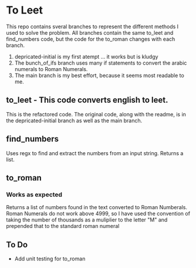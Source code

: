 # To Leet 
This repo contains sveral branches to represent the different methods I used to solve the problem. All branches contain the same to_leet and find_numbers code, but the code for the to_roman changes with each branch.
1. depricated-initial is my first atempt ... it works but is kludgy
2. The bunch_of_ifs branch uses many if statements to convert the arabic numerals to Roman Numerals.
3. The main branch is my best effort, because it seems most readable to me.

## to_leet - This code converts english to leet.
This is the refactored code. The original code, along with the readme, is in the depricated-initial branch as well as the main branch.

## find_numbers
Uses regx to find and extract the numbers from an input string. Returns a list.

## to_roman
### Works as expected
Returns a list of numbers found in the text converted to Roman Numberals.  Roman Numerals do not work above 4999, so I have used the convention of taking the number of thousands as a muliplier to the letter "M" and prepended that to the standard roman numeral

## To Do
- Add unit testing for to_roman





